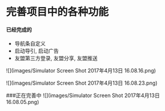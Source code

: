 # 完善项目中的各种功能

#### 已经完成的

- 导航条自定义
- 启动导引, 启动广告
- 友盟第三方登录, 友盟分享, 友盟推送

![](images/Simulator Screen Shot 2017年4月13日 16.08.16.png)

![](images/Simulator Screen Shot 2017年4月13日 16.08.23.png)


###正在完善中
![](images/Simulator Screen Shot 2017年4月13日 16.08.05.png)
